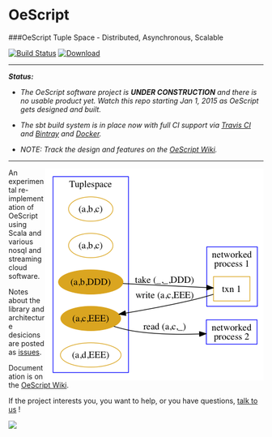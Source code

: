 OeScript
========

[decisions-blog]: https://github.com/navicore/OeScript/issues?q=label%3Ablog+ "Decisions Blog"
[oescript-wiki]: https://github.com/navicore/oescript/wiki  "OeScript Wiki"
[talk-to-us]: https://github.com/navicore/OeScript/wiki/Talk-to-Us "Talk to Us"
[travis-ci]: https://travis-ci.org/navicore/OeScript "Travis CI"
[bintray]: https://bintray.com/navicore/maven/ "Bintray"
[docker]: https://registry.hub.docker.com/repos/navicore/ "Docker Hub"

###OeScript Tuple Space - Distributed, Asynchronous, Scalable

[![Build Status](https://travis-ci.org/navicore/OeScript.svg?branch=master)](https://travis-ci.org/navicore/OeScript)
[ ![Download](https://api.bintray.com/packages/navicore/maven/oescript_http/images/download.svg) ](https://bintray.com/navicore/maven/oescript-http/_latestVersion)

***

**_Status:_**

* _The OeScript software project is **UNDER CONSTRUCTION** and there is no usable product yet.  Watch this repo starting Jan 1, 2015 as OeScript gets designed and built._

* _The sbt build system is in place now with full CI support via [Travis CI][travis-ci] and [Bintray][bintray] and [Docker][docker]._

* _NOTE: Track the design and features on the [OeScript Wiki][oescript-wiki]._

***

<img src="https://github.com/navicore/OeScript/blob/master/docs/diagrams/tmp/space.png"
 alt="Tuplespace" title="Tuplespace" align="right" />
 
An experimental re-implementation of OeScript using Scala and various nosql and streaming cloud software.

Notes about the library and architecture desicions are posted as [issues][decisions-blog].

Documentation is on the [OeScript Wiki][oescript-wiki].

If the project interests you, you want to help, or you have questions, [talk to us][talk-to-us] !

<a href='https://bintray.com/navicore/maven/oescript-core/view?source=watch' alt='Get automatic notifications about new "oescript-core" versions'><img src='https://www.bintray.com/docs/images/bintray_badge_color.png'></a>

